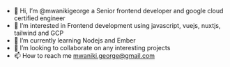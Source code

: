 - 👋 Hi, I’m @mwanikigeorge a Senior frontend developer and google cloud certified engineer
- 👀 I’m interested in Frontend development using javascript, vuejs, nuxtjs, tailwind and GCP
- 🌱 I’m currently learning Nodejs and Ember
- 💞️ I’m looking to collaborate on any interesting projects 
- 📫 How to reach me mwaniki.george@gmail.com

<!---
mwanikigeorge/mwanikigeorge is a ✨ special ✨ repository because its `README.md` (this file) appears on your GitHub profile.
You can click the Preview link to take a look at your changes.
--->
